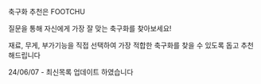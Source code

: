 축구화 추천은 FOOTCHU

질문을 통해 자신에게 가장 잘 맞는 축구화를 찾아보세요!

재료, 무게, 부가기능을 직접 선택하여 
가장 적합한 축구화를 찾을 수 있도록 돕고
추천해드립니다

24/06/07 - 최신목록 업데이트 하였습니다
